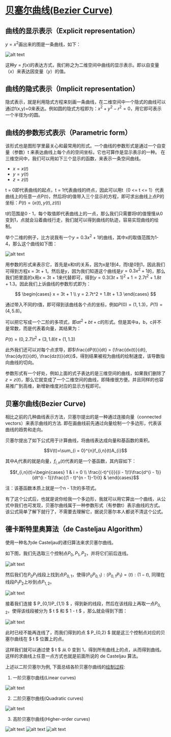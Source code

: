 # [贝塞尔曲线(Bezier Curve)](https://zhuanlan.zhihu.com/p/366678047)


## 曲线的显示表示（Explicit representation）

$y = x^2$画出来的图是一条曲线，如下： 

![alt text](贝塞尔曲线/1.png)

这种$y = f(x)$的表达方式，我们称之为二维空间中曲线的显示表示。即以自变量（$x$）来表达因变量（$y$）的值。 
 

## 曲线的隐式表示（Implicit representation）

隐式表示，就是利用隐式方程来刻画一条曲线，在二维空间中一个隐式的曲线可以通过f(x,y)=0来表达。例如圆的隐式方程即为：$x^2 + y^2 - r^2 = 0$，用它即可表示一个半径为r的圆。


## 曲线的参数形式表示（Parametric form）

该形式也是图形学里最关心和最常用的形式。一个曲线的参数形式是通过一个自变量（参数）t 来表达曲线上每个点的空间坐标，它也可算作是显示表示的一种。
在三维空间中，我们可以用如下三个显示的函数，来表示一条空间曲线。
- $x = x(t)$
- $y = y(t)$
- $z = z(t)$

t = 0即代表曲线的起点，t = 1代表曲线的终点，因此可以用t（0 <= t <= 1）代表曲线上的任意一点P(t)，然后将t的值带入三个显示的方程，即可求出曲线上点P的坐标：$P(t) = (x(t), y(t), z(t))$

t的范围是0 - 1，每个取值即代表曲线上的一点，那么我们只需要将t的值慢慢从0变到1，点就会沿着曲线行走，我们就可以得到曲线的轨迹，容易实现曲线的绘制。

举个二维的例子，比方说我有一个$y = 0.3x^2 + 1$的曲线，其中x的取值范围为1-4，那么这个曲线如下图： 

![alt text](贝塞尔曲线/2.png)

用参数的形式来表示它，首先是x和t的关系，因为x是1到4，而t是0到1，因此我们可得到方程x = 3t + 1。然后是y，因为我们知道这个曲线是$y = 0.3x^2 + 1$的，那么我们把里面的x用x = 3t + 1来代替即可，得到$y = 0.3(3t + 1)^2 + 1 = 2.7t^2 + 1.8t + 1.3$。因此我们上诉曲线的参数形式即为：

$$
\begin{cases}
x = 3t + 1 \\
y = 2.7t^2 + 1.8t + 1.3
\end{cases}
$$



通过带入不同的t值，即可得到该曲线各个点的坐标，例如$P(0) = (1, 1.3)$，$P(1) = (4, 5.8)$。

可以把它写成一个二阶的多项式，即$at^2 + bt + c$的形式。但是其中a，b，c并不是常数，而是代表着向量，其结果为：

$P(t) = (0, 2.7)t^2 + (3, 1.8)t + (1, 1.3)$

此外我们还可以对每个点求导，即$\frac{dP(t)}{dt} = (\frac{dx(t)}{dt}, \frac{dy(t)}{dt}, \frac{dz(t)}{dt})$，得到结果被视为曲线的绘制速度，该导数指向曲线的切向。

参数形式有一个好处，例如上面的式子表达的是三维空间的曲线，如果我们删除了$z = z(t)$，那么它就变成了一个二维空间的曲线，即降维很方便。并且同样的也容易推广到高维，新增新维度对应的显示方程即可。

## 贝塞尔曲线(Bezier Curve)


相比之前的几种曲线表示方法，贝塞尔提出的是一种通过连接向量（connected vectors）来表示曲线的方法.
即在画曲线前先通过向量绘制一个多边形，代表该曲线的趋势和走向。

贝塞尔提出了如下公式用于计算曲线，将曲线表达成向量和基函数的乘积。

$$V(t)=\sum_{i = 0}^{n}f_{i,n}(t)A_{i}$$

其中$A_{i}$代表的就是向量，$f_{i,n}(t)$代表的是一个基函数，其内容如下：

$$f_{i,n}(t)=\begin{cases}
1 & i = 0 \\
\frac{(-t)^{i}}{(i - 1)!}\frac{d^{i - 1}}{dt^{i - 1}}\frac{(1 - t)^{n - 1}-1}{t} & 
\end{cases}$$

注：该基函数本质上就是一个n - 1次的多项式。

有了这个公式后，也就是说你给我一个多边形，我就可以用它算出一个曲线，从公式中我们也可发现，贝塞尔曲线属于一种参数形式（有参数t）表示曲线的方式。该公式简单了解下就行了，不需要去理解它，据说贝塞尔本人都说不清这个公式。

## 德卡斯特里奥算法（de Casteljau Algorithm）

使用一种名为de Casteljau的递归算法来求贝塞尔曲线。

如下图，我们先选取三个控制点$P_0, P_1, P_2$，并将它们前后连线。

![alt text](贝塞尔曲线/3.png)

然后我们在$P_0P_1$线段上找到点$P_{0,1}$，使得$(P_0P_{0,1}):(P_{0,1}P_1) = (t):(1 - t)$, 同理在线段$P_1P_2$上吵到点$P_{1,2}$。

![alt text](贝塞尔曲线/4.png)


接着我们连接 $ P_{0,1}P_{1,1} $ ，得到新的线段，然后在该线段上再取一点$P_{0,2}$，使得该线段被分为 $ t $ 和 $ 1 - t $ ，那么就会得到下图：

![alt text](贝塞尔曲线/5.png)


此时已经不能再连线了，而我们得到的点 $ P_{0,2} $ 就是这三个控制点对应的贝塞尔曲线在 $ t $ 位置上的点。

这样我们就可以通过使 $ t $ 从 0 变到 1，得到所有曲线上的点，从而得到曲线。这样的求曲线上任意一点方式也就是前面所说的 de Casteljau 算法。

上述以二阶贝塞尔为例, 下面总结各阶贝塞尔曲线的[绘制过程](https://en.wikipedia.org/wiki/B%C3%A9zier_curve):

1. 一阶贝塞尔曲线(Linear curves)

![alt text](贝塞尔曲线/Bézier_1_big.gif)

2. 二阶贝塞尔曲线(Quadratic curves)

![alt text](贝塞尔曲线/Bézier_2_big.gif)

3. 高阶贝塞尔曲线(Higher-order curves)

![alt text](贝塞尔曲线/Bézier_3_big.gif)
![alt text](贝塞尔曲线/Bézier_4_big.gif)
![alt text](贝塞尔曲线/BezierCurve.gif)















